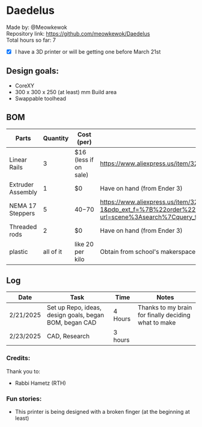 # Daedelus

Made by: @Meowkewok  
Repository link: https://github.com/meowkewok/Daedelus  
Total hours so far: 7  

- [x] I have a 3D printer or will be getting one before March 21st

## Design goals: 
- CoreXY
- 300 x 300 x 250 (at least) mm Build area
- Swappable toolhead

## BOM
|Parts |Quantity |Cost (per) |Link  |
|------|------|------|------|
|Linear Rails|3|$16 (less if on sale) |https://www.aliexpress.us/item/3256804722090559.html?gatewayAdapt=glo2usa|
|Extruder Assembly|1|$0|Have on hand (from Ender 3)|
|NEMA 17 Steppers|5|$40-$70|https://www.aliexpress.us/item/3256802068491329.html?spm=a2g0o.productlist.main.2.1478494c9Qbepi&algo_pvid=6fc5044f-9e02-450e-8a7f-6a22700f37b1&algo_exp_id=6fc5044f-9e02-450e-8a7f-6a22700f37b1-1&pdp_ext_f=%7B%22order%22%3A%2257%22%2C%22eval%22%3A%221%22%7D&pdp_npi=4%40dis%21USD%2117.73%2110.98%21%21%2117.73%2110.98%21%40%2112000030753573944%21sea%21US%210%21ABX&curPageLogUid=p9PesYSEpBL2&utparam-url=scene%3Asearch%7Cquery_from%3A|
|Threaded rods|2|$0|Have on hand (from Ender 3)|
|plastic|all of it|like 20 per kilo|Obtain from school's makerspace?|


## Log
|Date |Task |Time |Notes|
|-----|-----|-----|-----|
|2/21/2025|Set up Repo, ideas, design goals, began BOM, began CAD|4 Hours|Thanks to my brain for finally deciding what to make|
|2/23/2025|CAD, Research|3 hours||

### Credits:  
Thank you to:  
- Rabbi Hametz (RTH)

### Fun stories:
- This printer is being designed with a broken finger (at the beginning at least)

